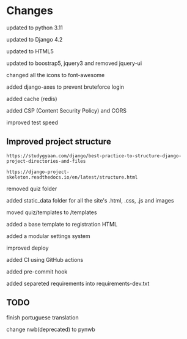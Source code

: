 # Changes

updated to python 3.11

updated to Django 4.2

updated to HTML5

updated to boostrap5, jquery3 and removed jquery-ui

changed all the icons to font-awesome

added django-axes to prevent bruteforce login

added cache (redis)

added CSP (Content Security Policy) and CORS

improved test speed

## Improved project structure

    https://studygyaan.com/django/best-practice-to-structure-django-project-directories-and-files

    https://django-project-skeleton.readthedocs.io/en/latest/structure.html

removed quiz folder

added static_data folder for all the site's .html, .css, .js and images

moved quiz/templates to /templates

added a base template to registration HTML

added a modular settings system

improved deploy

added CI using GitHub actions

added pre-commit hook

added separeted requirements into requirements-dev.txt

## TODO

finish portuguese translation

change nwb(deprecated) to pynwb
